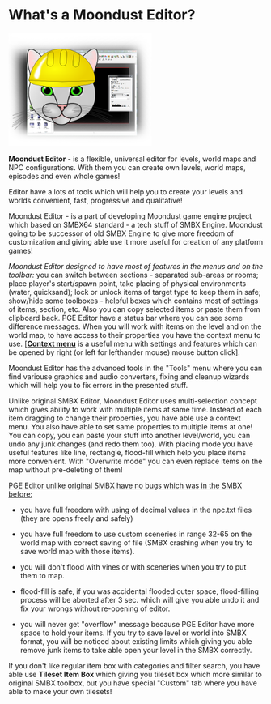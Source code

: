 # What's a Moondust Editor?

![PgeEditor](Intro/QuickStart/WhatIsPGEEditor.png)

**Moondust Editor** - is a flexible, universal editor for levels,
world maps and NPC configurations. With them you can create own levels,
world maps, episodes and even whole games!

Editor have a lots of tools which will help you to create your levels
and worlds convenient, fast, progressive and qualitative!

Moondust Editor - is a part of developing Moondust game engine project 
which based on SMBX64 standard - a tech stuff of SMBX Engine. 
Moondust going to be successor of old SMBX Engine to give more 
freedom of customization and giving able use it more useful for 
creation of any platform games!

_Moondust Editor designed to have most of features in the menus and on the
toolbar:_ you can switch between sections - separated sub-areas or rooms;
place player's start/spawn point, take placing of physical environments
(water, quicksand); lock or unlock items of target type to keep them in
safe; show/hide some toolboxes - helpful boxes which contains most of
settings of items, section, etc. Also you can copy selected items or
paste them from clipboard back. PGE Editor have a status bar where
you can see some difference messages. When you will work with items
on the level and on the world map, to have access to their properties
you have the context menu to use. \[**[Context menu](../../Editing/ContextMenu)** is a useful menu
with settings and features which can be opened by right (or left for
lefthander mouse) mouse button click\].

Moondust Editor has the advanced tools in the "Tools" menu where you
can find variouse graphics and audio converters, fixing and cleanup
wizards which will help you to fix errors in the presented stuff. 

Unlike original SMBX Editor, Moondust Editor uses multi-selection
concept which gives ability to work with multiple items at same time.
Instead of each item dragging to change their properties, you have
able use a context menu. You also have able to set same properties
to multiple items at one! You can copy, you can paste your stuff
into another level/world, you can undo any junk changes (and redo
them too). With placing mode you have useful features like line,
rectangle, flood-fill which help you place items more convenient.
With "Overwrite mode" you can even replace items on the map
without pre-deleting of them!


<u>PGE Editor unlike original SMBX have no bugs which was in the SMBX before:</u>

- you have full freedom with using of decimal values in the npc.txt files
(they are opens freely and safely)
- you have full freedom to use custom sceneries in range 32-65 on the world
map with correct saving of file (SMBX crashing when you try to save
world map with those items).

- you will don't flood with vines or with sceneries when you try
to put them to map.

- flood-fill is safe, if you was accidental flooded outer space,
flood-filling process will be aborted after 3 sec. which will give
you able undo it and fix your wrongs without re-opening of editor.

- you will never get "overflow" message because PGE Editor have
more space to hold your items. If you try to save level or world
into SMBX format, you will be noticed about existing limits 
which giving you able remove junk items to take able open your
level in the SMBX correctly.

If you don't like regular item box with categories and filter
search, you have able use **Tileset Item Box** which giving you
tileset box which more similar to original SMBX toolbox, but
you have special "Custom" tab where you have able to make
your own tilesets! 
